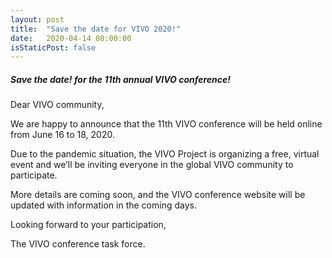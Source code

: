 ```yaml
---
layout: post
title:  "Save the date for VIVO 2020!"
date:   2020-04-14 08:00:00
isStaticPost: false
---
```

##### Save the date! for the 11th annual VIVO conference!

Dear VIVO community,

We are happy to announce that the 11th VIVO conference will be held online from June 16 to 18, 2020.

Due to the pandemic situation, the VIVO Project is organizing a free, virtual event and we’ll be inviting everyone in the global VIVO community to participate.

More details are coming soon, and the VIVO conference website will be updated with information in the coming days.

Looking forward to your participation,

The VIVO conference task force.
